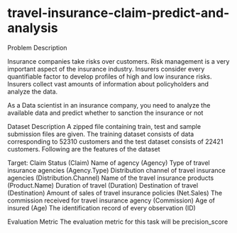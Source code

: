 # travel-insurance-claim-predict-and-analysis

Problem Description

Insurance companies take risks over customers. Risk management is a very important aspect of the insurance industry. Insurers consider every quantifiable factor to develop profiles of high and low insurance risks. Insurers collect vast amounts of information about policyholders and analyze the data.

As a Data scientist in an insurance company, you need to analyze the available data and predict whether to sanction the insurance or not


Dataset Description
A zipped file containing train, test and sample submission files are given. The training dataset consists of data corresponding to 52310 customers and the test dataset consists of 22421 customers. Following are the features of the dataset

Target: Claim Status (Claim)
Name of agency (Agency)
Type of travel insurance agencies (Agency.Type)
Distribution channel of travel insurance agencies (Distribution.Channel)
Name of the travel insurance products (Product.Name)
Duration of travel (Duration)
Destination of travel (Destination)
Amount of sales of travel insurance policies (Net.Sales)
The commission received for travel insurance agency (Commission)
Age of insured (Age)
The identification record of every observation (ID)


Evaluation Metric
The evaluation metric for this task will be precision_score

